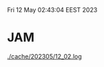 Fri 12 May 02:43:04 EEST 2023
# JAM
<a href='./cache/202305/12_02.log'>./cache/202305/12_02.log</a>
